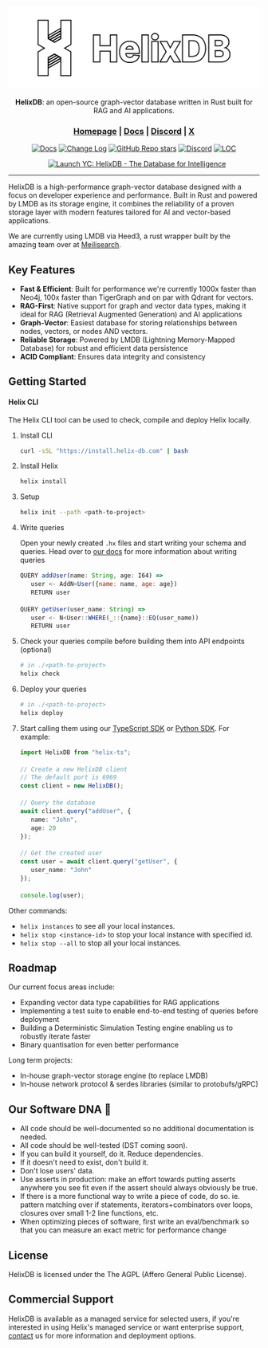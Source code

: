 <div align="center">

<picture>
  <img src="/docs/full_logo.png" alt="HelixDB Logo">
</picture>

<b>HelixDB</b>: an open-source graph-vector database written in Rust built for RAG and AI applications.

<h3>
  <a href="https://helix-db.com">Homepage</a> |
  <a href="https://docs.helix-db.com">Docs</a> |
  <a href="https://discord.gg/2stgMPr5BD">Discord</a> |
  <a href="https://x.com/hlx_db">X</a>
</h3>

[![Docs](https://img.shields.io/badge/docs-latest-blue)](https://docs.helix-db.com)
[![Change Log](https://img.shields.io/badge/changelog-latest-blue)](https://docs.helix-db.com/change-log/helixdb)
[![GitHub Repo stars](https://img.shields.io/github/stars/HelixDB/helix-db)](https://github.com/HelixDB/helix-db/stargazers)
[![Discord](https://img.shields.io/discord/1354148209005559819)](https://discord.gg/2stgMPr5BD)
[![LOC](https://img.shields.io/endpoint?url=https://ghloc.vercel.app/api/HelixDB/helix-db/badge?filter=.rs$,.sh$&style=flat&logoColor=white&label=Lines%20of%20Code)](https://github.com/HelixDB/helix-db)

<a href="https://www.ycombinator.com/launches/Naz-helixdb-the-database-for-rag-ai" target="_blank"><img src="https://www.ycombinator.com/launches/Naz-helixdb-the-database-for-rag-ai/upvote_embed.svg" alt="Launch YC: HelixDB - The Database for Intelligence" style="margin-left: 12px;"/></a>
</div>

<hr>

HelixDB is a high-performance graph-vector database  designed with a focus on developer experience and performance. Built in Rust and powered by LMDB as its storage engine, it combines the reliability of a proven storage layer with modern features tailored for AI and vector-based applications.

We are currently using LMDB via Heed3, a rust wrapper built by the amazing team over at [Meilisearch](https://github.com/meilisearch/heed).

## Key Features
- **Fast & Efficient**: Built for performance we're currently 1000x faster than Neo4j, 100x faster than TigerGraph and on par with Qdrant for vectors.
- **RAG-First**: Native support for graph and vector data types, making it ideal for RAG (Retrieval Augmented Generation) and AI applications
- **Graph-Vector**: Easiest database for storing relationships between nodes, vectors, or nodes AND vectors.
- **Reliable Storage**: Powered by LMDB (Lightning Memory-Mapped Database) for robust and efficient data persistence
- **ACID Compliant**: Ensures data integrity and consistency

## Getting Started
#### Helix CLI
The Helix CLI tool can be used to check, compile and deploy Helix locally.

1. Install CLI

   ```bash
   curl -sSL "https://install.helix-db.com" | bash
   ```

2. Install Helix

   ```bash
   helix install
   ```

3. Setup

   ```bash
   helix init --path <path-to-project>
   ```

4. Write queries

   Open your newly created `.hx` files and start writing your schema and queries.
   Head over to [our docs](https://docs.helix-db.com/introduction/cookbook/basic) for more information about writing queries
   ```js
   QUERY addUser(name: String, age: I64) =>
      user <- AddN<User({name: name, age: age})
      RETURN user

   QUERY getUser(user_name: String) =>
      user <- N<User::WHERE(_::{name}::EQ(user_name))
      RETURN user
   ```

6. Check your queries compile before building them into API endpoints (optional)

   ```bash
   # in ./<path-to-project>
   helix check
   ```

7. Deploy your queries

   ```bash
   # in ./<path-to-project>
   helix deploy
   ```
8. Start calling them using our [TypeScript SDK](https://github.com/HelixDB/helix-ts) or [Python SDK](https://github.com/HelixDB/helix-py). For example:
   ```typescript
   import HelixDB from "helix-ts";

   // Create a new HelixDB client
   // The default port is 6969
   const client = new HelixDB();

   // Query the database
   await client.query("addUser", {
      name: "John",
      age: 20
   });

   // Get the created user
   const user = await client.query("getUser", {
      user_name: "John"
   });

   console.log(user);
   ```


Other commands:

- `helix instances` to see all your local instances.
- `helix stop <instance-id>` to stop your local instance with specified id.
- `helix stop --all` to stop all your local instances.

## Roadmap
Our current focus areas include:

- Expanding vector data type capabilities for RAG applications
- Implementing a test suite to enable end-to-end testing of queries before deployment
- Building a Deterministic Simulation Testing engine enabling us to robustly iterate faster
- Binary quantisation for even better performance

Long term projects:
- In-house graph-vector storage engine (to replace LMDB)
- In-house network protocol & serdes libraries (similar to protobufs/gRPC)

## Our Software DNA 🧬

- All code should be well-documented so no additional documentation is needed.
- All code should be well-tested (DST coming soon).
- If you can build it yourself, do it. Reduce dependencies.
- If it doesn't need to exist, don't build it.
- Don't lose users' data.
- Use asserts in production: make an effort towards putting asserts anywhere you see fit even if the assert should always obviously be true.
- If there is a more functional way to write a piece of code, do so. ie. pattern matching over if statements, iterators+combinators over loops, closures over small 1-2 line functions, etc.
- When optimizing pieces of software, first write an eval/benchmark so that you can measure an exact metric for performance change

## License
HelixDB is licensed under the The AGPL (Affero General Public License).

## Commercial Support
HelixDB is available as a managed service for selected users, if you're interested in using Helix's managed service or want enterprise support, [contact](mailto:founders@helix-db.com) us for more information and deployment options.
